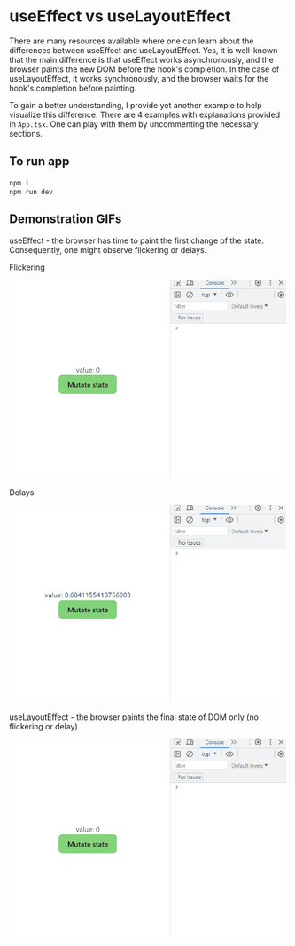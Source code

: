 # useEffect vs useLayoutEffect

There are many resources available where one can learn about the differences between useEffect and useLayoutEffect. Yes, it is well-known that the main difference is that useEffect works asynchronously, and the browser paints the new DOM before the hook's completion. In the case of useLayoutEffect, it works synchronously, and the browser waits for the hook's completion before painting.

To gain a better understanding, I provide yet another example to help visualize this difference. There are 4 examples with explanations provided in `App.tsx`. One can play with them by uncommenting the necessary sections.

## To run app
```
npm i
npm run dev
```

## Demonstration GIFs

useEffect - the browser has time to paint the first change of the state. Consequently, one might observe flickering or delays.

Flickering

<img src="useEffect-flicker.gif" width="500"/>

Delays

<img src="useEffect-delay.gif" width="500"/>

useLayoutEffect - the browser paints the final state of DOM only (no flickering or delay)

<img src="useLayoutEffect.gif" width="500"/>
